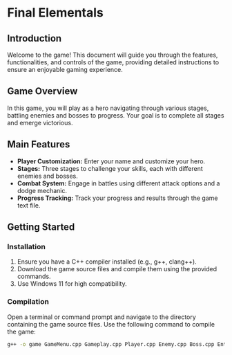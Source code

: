 # Final Elementals

## Introduction
Welcome to the game! This document will guide you through the features, functionalities, and controls of the game, providing detailed instructions to ensure an enjoyable gaming experience.

## Game Overview
In this game, you will play as a hero navigating through various stages, battling enemies and bosses to progress. Your goal is to complete all stages and emerge victorious.

## Main Features
- **Player Customization:** Enter your name and customize your hero.
- **Stages:** Three stages to challenge your skills, each with different enemies and bosses.
- **Combat System:** Engage in battles using different attack options and a dodge mechanic.
- **Progress Tracking:** Track your progress and results through the game text file.

## Getting Started

### Installation
1. Ensure you have a C++ compiler installed (e.g., g++, clang++).
2. Download the game source files and compile them using the provided commands.
3. Use Windows 11 for high compatibility.

### Compilation
Open a terminal or command prompt and navigate to the directory containing the game source files. Use the following command to compile the game:
```bash
g++ -o game GameMenu.cpp Gameplay.cpp Player.cpp Enemy.cpp Boss.cpp Entity.cpp main.cpp
